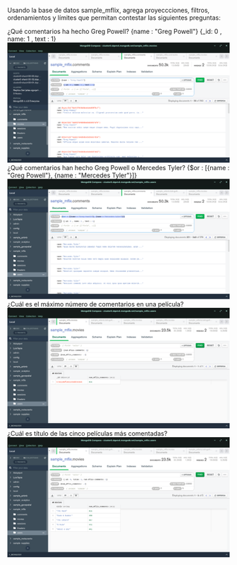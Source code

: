 Usando la base de datos sample_mflix, agrega proyeccciones, filtros, ordenamientos y límites que permitan contestar las siguientes preguntas:

¿Qué comentarios ha hecho Greg Powell?
{name : "Greg Powell"}
{_id: 0 , name: 1 , text : 1}
![1](Reto1-1.png)
¿Qué comentarios han hecho Greg Powell o Mercedes Tyler?
{$or : [{name : "Greg Powell"}, {name : "Mercedes Tyler"}]}
![2](Reto1-2.png)
¿Cuál es el máximo número de comentarios en una película?
![3](Reto1-3.png)
¿Cuál es título de las cinco películas más comentadas?
![4](Reto1-4.png)